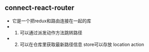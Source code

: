 ## connect-react-router
- 它是一个把redux和路由连接在一起的库
- 1. 可以通过派发动作方法跳转路径
- 2. 可以在仓库里获取最新路径信息  store可以存放 location action 
